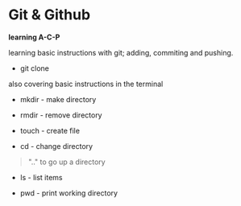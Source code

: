 # Git & Github

**learning A-C-P**

learning basic instructions with git; adding, commiting and pushing. 

- git clone 

also covering basic instructions in the terminal

- mkdir - make directory

- rmdir - remove directory

- touch - create file

- cd - change directory
 > ".." to go up a directory

- ls - list items 
 
- pwd - print working directory
